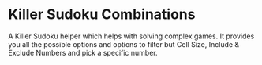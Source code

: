 # Killer Sudoku Combinations

A Killer Sudoku helper which helps with solving complex games. It provides you all the possible options and options to filter but Cell Size, Include & Exclude Numbers and pick a specific number.
